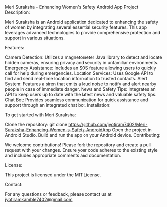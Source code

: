 Meri Suraksha - Enhancing Women's Safety Android App
Project Description:

Meri Suraksha is an Android application dedicated to enhancing the safety of women by integrating several essential security features. This app leverages advanced technologies to provide comprehensive protection and support in various situations.

Features:

Camera Detection: Utilizes a magnetometer Java library to detect and locate hidden cameras, ensuring privacy and security in unfamiliar environments.
Emergency Assistance: Includes an SOS feature allowing users to quickly call for help during emergencies.
Location Services: Uses Google API to find and send real-time location information to trusted contacts.
Alert System: Features a siren that emits a loud noise to notify and alert nearby people in case of immediate danger.
News and Safety Tips: Integrates an API to keep users up to date with the latest news and valuable safety tips.
Chat Bot: Provides seamless communication for quick assistance and support through an integrated chat bot.
Installation:

To get started with Meri Suraksha:

Clone the repository: git clone https://github.com/jyotiram7402/Meri-Suraksha-Enhancing-Women-s-Safety-AndroidApp
Open the project in Android Studio.
Build and run the app on your Android device.
Contributing:

We welcome contributions! Please fork the repository and create a pull request with your changes. Ensure your code adheres to the existing style and includes appropriate comments and documentation.

License:

This project is licensed under the MIT License.

Contact:

For any questions or feedback, please contact us at jyotiramkamble7402@gmail.com
